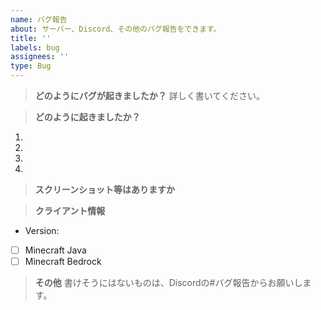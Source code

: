 ```yaml
---
name: バグ報告
about: サーバー、Discord、その他のバグ報告をできます。
title: ''
labels: bug
assignees: ''
type: Bug
---
```


> **どのようにバグが起きましたか？**
詳しく書いてください。


> **どのように起きましたか？**
1. 
2. 
3. 
4. 

> **スクリーンショット等はありますか**


> **クライアント情報**
- Version:
- [ ] Minecraft Java
- [ ] Minecraft Bedrock

> **その他**
書けそうにはないものは、Discordの#バグ報告からお願いします。
